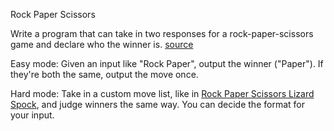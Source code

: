 Rock Paper Scissors

Write a program that can take in two responses for a
rock-paper-scissors game and declare who the winner is. [source](http://golf.shinh.org/p.rb?RPS+winner)

Easy mode: Given an input like "Rock Paper", output the winner ("Paper"). If they're both the same, output the move once.

Hard mode: Take in a custom move list, like in [Rock Paper Scissors Lizard Spock](http://www.samkass.com/theories/RPSSL.html), and judge winners the same way. You can decide the format for your input.
